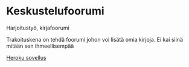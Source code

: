 # Keskustelufoorumi
Harjoitustyö, kirjafoorumi

Trakoituskena on tehdä foorumi johon voi lisätä omia kirjoja. Ei kai siinä mitään sen ihmeellisempää

[Heroku sovellus](https://kirjafoorumi-harjoitus.herokuapp.com/)
